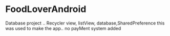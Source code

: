 # FoodLoverAndroid
Database project ..  Recycler view, listView, database,SharedPreference  this was used to make the app.. no payMent system added
